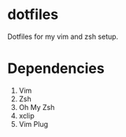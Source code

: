 # dotfiles
Dotfiles for my vim and zsh setup.
# Dependencies
1. Vim
2. Zsh
3. Oh My Zsh
4. xclip
5. Vim Plug
